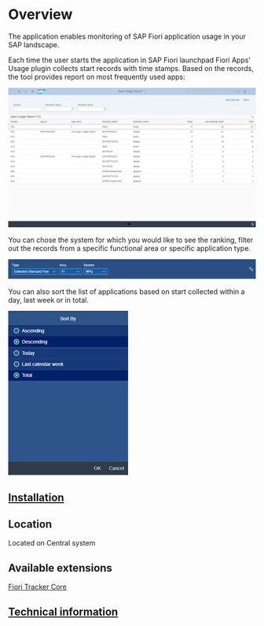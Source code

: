# Overview

The application enables monitoring of SAP Fiori application usage in your SAP landscape.

Each time the user starts the application in SAP Fiori launchpad Fiori Apps' Usage plugin collects start records with time stamps. Based on the records, the tool provides report on most frequently used apps:

![](res/fa.png)

You can chose the system for which you would like to see the ranking, filter out the records from a specific functional area or specific application type.

![](res/filters.png)

You can also sort the list of applications based on start collected within a day, last week or in total.

![](res/sort.png)

## [Installation](inst.md)

## Location
Located on Central system

## Available extensions
[Fiori Tracker Core](extend-w-core.md)

## [Technical information](tech.md)


